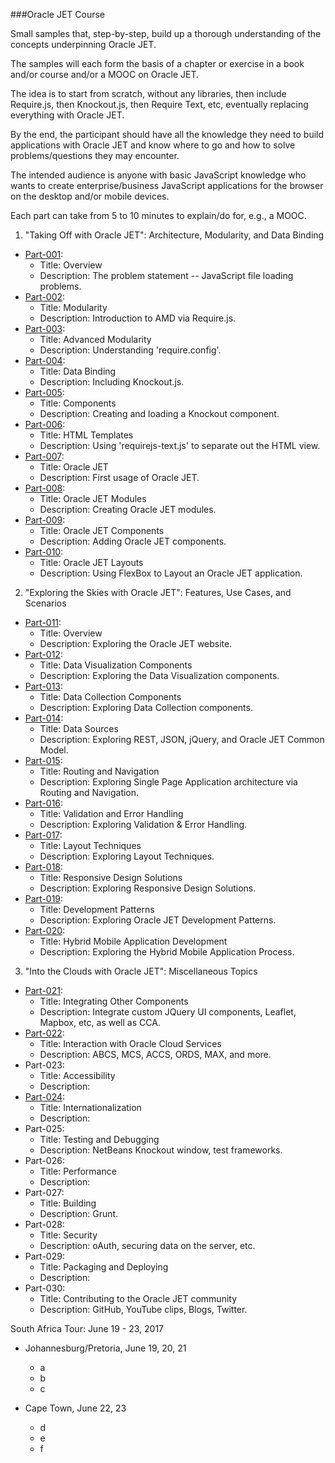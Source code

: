 ###Oracle JET Course

Small samples that, step-by-step, build up a thorough
understanding of the concepts underpinning Oracle JET.

The samples will each form the basis of a chapter or exercise
in a book and/or course and/or a MOOC on Oracle JET.

The idea is to start from scratch, without any libraries,
then include Require.js, then Knockout.js, then Require Text, etc,
eventually replacing everything with Oracle JET.

By the end, the participant should have all the knowledge they need
to build applications with Oracle JET and know where to go
and how to solve problems/questions they may encounter.

The intended audience is anyone with basic JavaScript knowledge
who wants to create enterprise/business JavaScript applications
for the browser on the desktop and/or mobile devices.

Each part can take from 5 to 10 minutes to explain/do for, e.g., a MOOC.

1. "Taking Off with Oracle JET": Architecture, Modularity, and Data Binding

  * [Part-001](Part-001): 
    * Title: Overview 
    * Description: The problem statement -- JavaScript file loading problems.
  * [Part-002](Part-002):
    * Title: Modularity 
    * Description: Introduction to AMD via Require.js.
  * [Part-003](Part-003):
    * Title: Advanced Modularity 
    * Description: Understanding 'require.config'.
  * [Part-004](Part-004):
    * Title: Data Binding
    * Description: Including Knockout.js.
  * [Part-005](Part-005): 
    * Title: Components
    * Description: Creating and loading a Knockout component.
  * [Part-006](Part-006): 
    * Title: HTML Templates
    * Description: Using 'requirejs-text.js' to separate out the HTML view.
  * [Part-007](Part-007): 
    * Title: Oracle JET
    * Description: First usage of Oracle JET.
  * [Part-008](Part-008): 
    * Title: Oracle JET Modules
    * Description: Creating Oracle JET modules.
  * [Part-009](Part-009): 
    * Title: Oracle JET Components
    * Description: Adding Oracle JET components.
  * [Part-010](Part-010):
    * Title: Oracle JET Layouts
    * Description: Using FlexBox to Layout an Oracle JET application.

2. "Exploring the Skies with Oracle JET": Features, Use Cases, and Scenarios
  * [Part-011](Part-011): 
    * Title: Overview
    * Description: Exploring the Oracle JET website.
  * [Part-012](Part-012): 
    * Title: Data Visualization Components
    * Description: Exploring the Data Visualization components.
  * [Part-013](Part-013): 
    * Title: Data Collection Components
    * Description: Exploring Data Collection components.
  * [Part-014](Part-014): 
    * Title: Data Sources
    * Description: Exploring REST, JSON, jQuery, and Oracle JET Common Model.
  * [Part-015](Part-015): 
    * Title: Routing and Navigation
    * Description: Exploring Single Page Application architecture via Routing and Navigation.
  * [Part-016](Part-016):
    * Title: Validation and Error Handling
    * Description: Exploring Validation & Error Handling.
  * [Part-017](Part-017): 
    * Title: Layout Techniques
    * Description: Exploring Layout Techniques.
  * [Part-018](Part-018):
    * Title: Responsive Design Solutions
    * Description: Exploring Responsive Design Solutions.
  * [Part-019](Part-019):
    * Title: Development Patterns
    * Description: Exploring Oracle JET Development Patterns.
  * [Part-020](Part-020):
    * Title: Hybrid Mobile Application Development
    * Description: Exploring the Hybrid Mobile Application Process.

3. "Into the Clouds with Oracle JET": Miscellaneous Topics
  * [Part-021](Part-021):
    * Title: Integrating Other Components
    * Description: Integrate custom JQuery UI components, Leaflet, Mapbox, etc, as well as CCA.
  * [Part-022](Part-022): 
    * Title: Interaction with Oracle Cloud Services
    * Description: ABCS, MCS, ACCS, ORDS, MAX, and more.
  * Part-023:
    * Title: Accessibility
    * Description: 
  * [Part-024](Part-024): 
    * Title: Internationalization
    * Description: 
  * Part-025: 
    * Title: Testing and Debugging
    * Description: NetBeans Knockout window, test frameworks.
  * Part-026: 
    * Title: Performance
    * Description: 
  * Part-027: 
    * Title: Building
    * Description: Grunt.
  * Part-028: 
    * Title: Security
    * Description: oAuth, securing data on the server, etc.
  * Part-029: 
    * Title: Packaging and Deploying
    * Description: 
  * Part-030: 
    * Title: Contributing to the Oracle JET community
    * Description: GitHub, YouTube clips, Blogs, Twitter.

South Africa Tour: June 19 - 23, 2017

* Johannesburg/Pretoria, June 19, 20, 21
   * a
   * b
   * c

* Cape Town, June 22, 23
   * d
   * e
   * f
